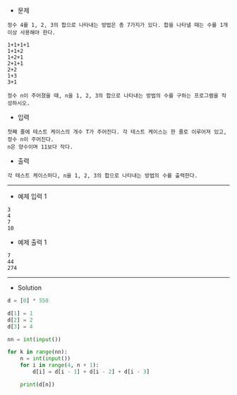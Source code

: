 - 문제

```
정수 4를 1, 2, 3의 합으로 나타내는 방법은 총 7가지가 있다. 합을 나타낼 때는 수를 1개 이상 사용해야 한다.

1+1+1+1
1+1+2
1+2+1
2+1+1
2+2
1+3
3+1

정수 n이 주어졌을 때, n을 1, 2, 3의 합으로 나타내는 방법의 수를 구하는 프로그램을 작성하시오.
```

- 입력

```
첫째 줄에 테스트 케이스의 개수 T가 주어진다. 각 테스트 케이스는 한 줄로 이루어져 있고, 정수 n이 주어진다.
n은 양수이며 11보다 작다.
```

- 출력

```
각 테스트 케이스마다, n을 1, 2, 3의 합으로 나타내는 방법의 수를 출력한다.
```

---

- 예제 입력 1 

```
3
4
7
10
```

- 예제 출력 1 

```
7
44
274
```

---

- Solution

```py
d = [0] * 550

d[1] = 1
d[2] = 2
d[3] = 4

nn = int(input())

for k in range(nn):
    n = int(input())
    for i in range(4, n + 1):
        d[i] = d[i - 1] + d[i - 2] + d[i - 3]

    print(d[n])
```
